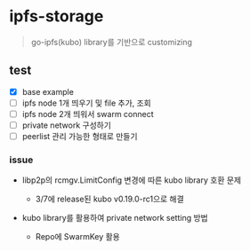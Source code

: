# ipfs-storage
> go-ipfs(kubo) library를 기반으로 customizing

## test
- [x] base example
- [ ] ipfs node 1개 띄우기 및 file 추가, 조회
- [ ] ipfs node 2개 띄워서 swarm connect
- [ ] private network 구성하기
- [ ] peerlist 관리 가능한 형태로 만들기

### issue
- libp2p의 rcmgv.LimitConfig 변경에 따른 kubo library 호환 문제
  - 3/7에 release된 kubo v0.19.0-rc1으로 해결

- kubo library를 활용하여 private network setting 방법
  - Repo에 SwarmKey 활용